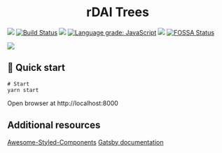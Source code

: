 <h1 align="center">
  rDAI Trees
</h1>

![](https://img.shields.io/github/package-json/v/pi0neerpat/rdai-trees)
[![Build Status](https://secure.travis-ci.org/pi0neerpat/rdai-trees.png?branch=master)](https://travis-ci.org/pi0neerpat/rdai-trees)
<a href="https://codeclimate.com/github/pi0neerpat/rdai-trees/maintainability"><img src="https://api.codeclimate.com/v1/badges/c7f9c73bd1109b7b4734/maintainability" /></a>
[![Language grade: JavaScript](https://img.shields.io/lgtm/grade/javascript/g/pi0neerpat/rdai-trees.svg?logo=lgtm&logoWidth=18)](https://lgtm.com/projects/g/pi0neerpat/rdai-trees/context:javascript)
![](https://img.shields.io/github/license/pi0neerpat/rdai-trees)
[![FOSSA Status](https://app.fossa.com/api/projects/git%2Bgithub.com%2Fpi0neerpat%2Frdai-trees.svg?type=shield)](https://app.fossa.com/projects/git%2Bgithub.com%2Fpi0neerpat%2Frdai-trees?ref=badge_shield)

![](https://img.shields.io/website?label=Site%20status&url=https%3A%2F%2Fpi0neerpat.github.io%2Frdai-trees%2F)

## 🚀 Quick start

```shell
# Start
yarn start
```

Open browser at http://localhost:8000

## Additional resources

[Awesome-Styled-Components](https://github.com/styled-components/awesome-styled-components)
[Gatsby documentation](https://www.gatsbyjs.org/docs/)

